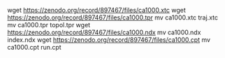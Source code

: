 wget https://zenodo.org/record/897467/files/ca1000.xtc
wget https://zenodo.org/record/897467/files/ca1000.tpr
mv ca1000.xtc traj.xtc
mv ca1000.tpr topol.tpr
wget https://zenodo.org/record/897467/files/ca1000.ndx
mv ca1000.ndx index.ndx
wget https://zenodo.org/record/897467/files/ca1000.cpt
mv ca1000.cpt run.cpt
